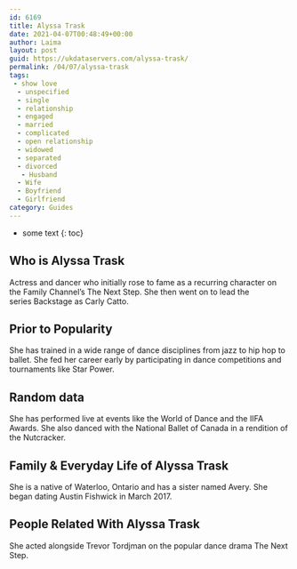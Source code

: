 ```yaml
---
id: 6169
title: Alyssa Trask
date: 2021-04-07T00:48:49+00:00
author: Laima
layout: post
guid: https://ukdataservers.com/alyssa-trask/
permalink: /04/07/alyssa-trask
tags:
 - show love
  - unspecified
  - single
  - relationship
  - engaged
  - married
  - complicated
  - open relationship
  - widowed
  - separated
  - divorced
   - Husband
  - Wife
  - Boyfriend
  - Girlfriend
category: Guides
---
```


* some text
{: toc}


## Who is Alyssa Trask
                  
                  
                  
Actress and dancer who initially rose to fame as a recurring character on the Family Channel&#8217;s The Next Step. She then went on to lead the series Backstage as Carly Catto. 
                  
              
            
              
            
                
                
                
## Prior to Popularity
                  
                  
                  
She has trained in a wide range of dance disciplines from jazz to hip hop to ballet. She fed her career early by participating in dance competitions and tournaments like Star Power. 
                  
              
            
              
            
                
                
                
## Random data
                  
                  
                  
She has performed live at events like the World of Dance and the IIFA Awards. She also danced with the National Ballet of Canada in a rendition of the Nutcracker.  
                  
              
            
              
            
                
                
                
## Family & Everyday Life of Alyssa Trask
                  
                  
                  
She is a native of Waterloo, Ontario and has a sister named Avery. She began dating Austin Fishwick in March 2017.
                  
              
            
              
            
                
                
                
## People Related With Alyssa Trask
                  
                  
                  
She acted alongside Trevor Tordjman on the popular dance drama The Next Step.
                  
              
            
              
            
                
              
            
              
              
            
            
              
            
          
          
          